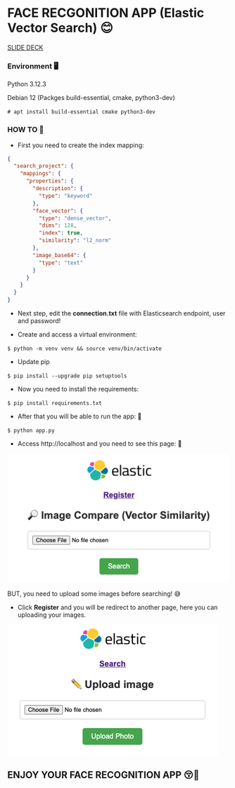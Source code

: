 # FACE RECGONITION APP (Elastic Vector Search) 😊

[SLIDE DECK]([Search%20Project]%20Vectors_%20You%20Know,%20for%20Search.pdf)

### Environment 🖥️

Python 3.12.3

Debian 12 (Packges build-essential, cmake, python3-dev)

`# apt install build-essential cmake python3-dev`

### HOW TO 🔧

* First you need to create the index mapping:

```json
{
  "search_project": {
    "mappings": {
      "properties": {
        "description": {
          "type": "keyword"
        },
        "face_vector": {
          "type": "dense_vector",
          "dims": 128,
          "index": true,
          "similarity": "l2_norm"
        },
        "image_base64": {
          "type": "text"
        }
      }
    }
  }
}
```

* Next step, edit the **connection.txt** file with Elasticsearch endpoint, user and password!

* Create and access a virtual environment:

`$ python -m venv venv && source venv/bin/activate`

* Update pip

`$ pip install --upgrade pip setuptools`

* Now you need to install the requirements: 

`$ pip install requirements.txt`

* After that you will be able to run the app: 🚀 

`$ python app.py`

* Access http://localhost and you need to see this page: 👀

![alt text](image.png)

BUT, you need to upload some images before searching! 😅 

* Click **Register** and you will be redirect to another page, here you can uploading your images.

![alt text](image-5.png)

## ENJOY YOUR FACE RECOGNITION APP 😚🎉
